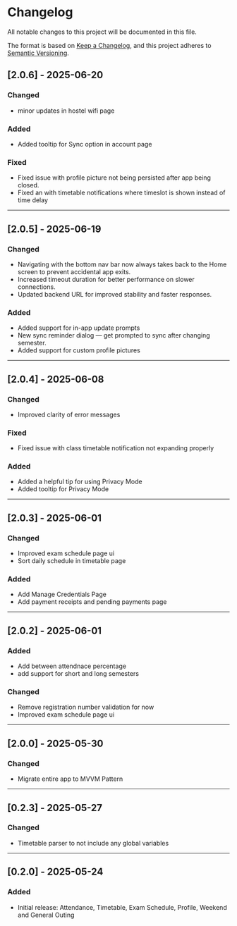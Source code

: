 # Changelog

All notable changes to this project will be documented in this file.

The format is based on [Keep a Changelog](https://keepachangelog.com/en/1.0.0/),
and this project adheres to [Semantic Versioning](https://semver.org/spec/v2.0.0.html).


## [2.0.6] - 2025-06-20

### Changed
- minor updates in hostel wifi page 

### Added
- Added tooltip for Sync option in account page

### Fixed
- Fixed issue with profile picture not being persisted after app being closed.
- Fixed an with timetable notifications where timeslot is shown instead of time delay

---

## [2.0.5] - 2025-06-19

### Changed
- Navigating with the bottom nav bar now always takes back to the Home screen to prevent accidental app exits.
- Increased timeout duration for better performance on slower connections.
- Updated backend URL for improved stability and faster responses.

### Added
- Added support for in-app update prompts
- New sync reminder dialog — get prompted to sync after changing semester.
- Added support for custom profile pictures

---

## [2.0.4] - 2025-06-08

### Changed
- Improved clarity of error messages

### Fixed
- Fixed issue with class timetable notification not expanding properly

### Added
- Added a helpful tip for using Privacy Mode
- Added tooltip for Privacy Mode

---

## [2.0.3] - 2025-06-01
### Changed
- Improved exam schedule page ui
- Sort daily schedule in timetable page

### Added
- Add Manage Credentials Page
- Add payment receipts and pending payments page

---

## [2.0.2] - 2025-06-01

### Added
- Add between attendnace percentage
- add support for short and long semesters

### Changed
- Remove registration number validation for now
- Improved exam schedule page ui

---

## [2.0.0] - 2025-05-30

### Changed
- Migrate entire app to MVVM Pattern

---

## [0.2.3] - 2025-05-27

### Changed
- Timetable parser to not include any global variables

---

## [0.2.0] - 2025-05-24

### Added
- Initial release: Attendance, Timetable, Exam Schedule, Profile, Weekend and General Outing